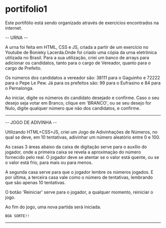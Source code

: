 # portifolio1

  Este portifólio está sendo organizado através de exercícios encontrados na internet.

 -- URNA --
 
  A urna foi feita em HTML, CSS e JS, criada a partir de um exercício no Youtube de Bonieky Lacerda.Onde foi criado uma cópia da urna eletrônica utilizada no Brasil.
  Para a sua utilização, criei um banco de arrays para adicionar os candidatos, tanto para o cargo de Vereador, quanto para o cargo de Prefeito.
  
  Os números dos candidatos a vereador são: 38111 para o Gaguinho e 72222 para o Pepe Le Pew. Já para os prefeitos são: 99 para o Eufrasino e 84 para o Pernalonga.
  
  Ao iniciar, digite os números do candidato desejado e confirme. Caso o seu desejo seja votar em Branco, clique em 'BRANCO', ou se seu desejo for Nulo, digite qualquer número que não dos candidatos, e confirme.
  
  --  --

  -- JOGO DE ADIVINHA --

 Utilizando HTML+CSS+JS, criei um Jogo de Adivinhações de Números, no qual se deve, em 10 tentativas, adivinhar um número aleatório entre 0 e 100.

 As casas 3 áreas abaixo da caixa de digitação serve para o auxílio do jogador, onde a primeira caixa se revela a aproximação do número fornecido pelo real. O jogador deve se atentar se o valor está quente, ou se o valor está frio, para mais ou para menos.

 A segunda casa serve para que o jogador lembre os números jogados. E por última, a terceira casa vale como o número de tentativas, lembrando que são apenas 10 tentativas.

 O botão 'Reiniciar' serve para o jogador, a qualquer momento, reiniciar o jogo.

 Ao fim do jogo, uma nova partida será iniciada.

	BOA SORTE!!

  --  --
